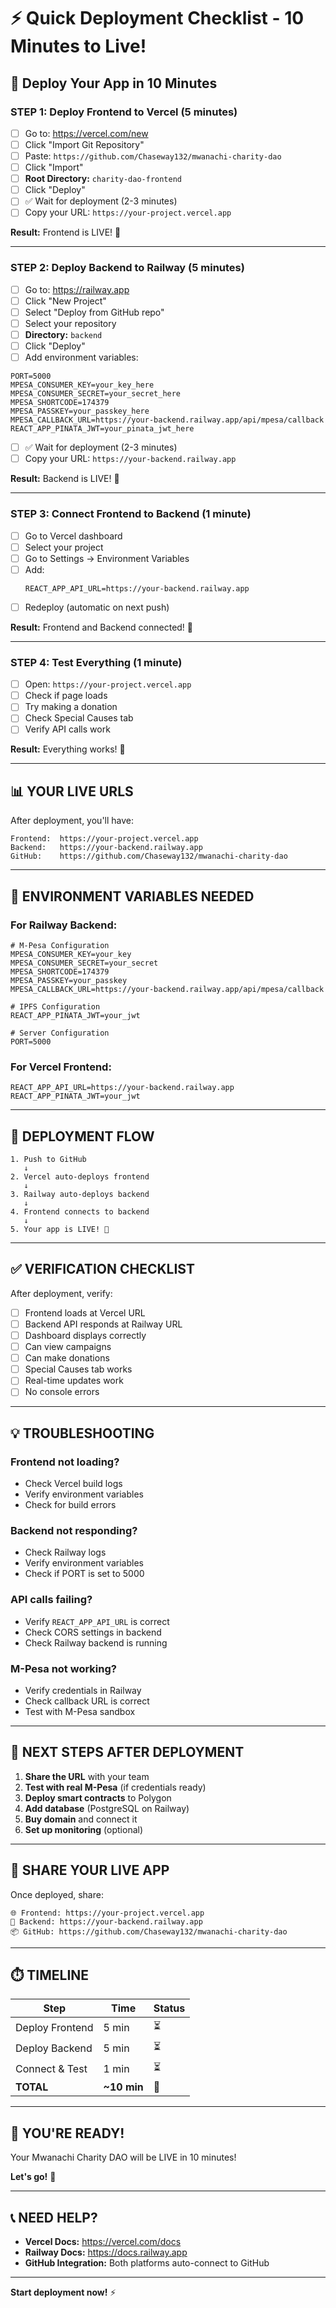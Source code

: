 # ⚡ Quick Deployment Checklist - 10 Minutes to Live!

## 🎯 Deploy Your App in 10 Minutes

### **STEP 1: Deploy Frontend to Vercel (5 minutes)**

- [ ] Go to: https://vercel.com/new
- [ ] Click "Import Git Repository"
- [ ] Paste: `https://github.com/Chaseway132/mwanachi-charity-dao`
- [ ] Click "Import"
- [ ] **Root Directory:** `charity-dao-frontend`
- [ ] Click "Deploy"
- [ ] ✅ Wait for deployment (2-3 minutes)
- [ ] Copy your URL: `https://your-project.vercel.app`

**Result:** Frontend is LIVE! 🎉

---

### **STEP 2: Deploy Backend to Railway (5 minutes)**

- [ ] Go to: https://railway.app
- [ ] Click "New Project"
- [ ] Select "Deploy from GitHub repo"
- [ ] Select your repository
- [ ] **Directory:** `backend`
- [ ] Click "Deploy"
- [ ] Add environment variables:

```
PORT=5000
MPESA_CONSUMER_KEY=your_key_here
MPESA_CONSUMER_SECRET=your_secret_here
MPESA_SHORTCODE=174379
MPESA_PASSKEY=your_passkey_here
MPESA_CALLBACK_URL=https://your-backend.railway.app/api/mpesa/callback
REACT_APP_PINATA_JWT=your_pinata_jwt_here
```

- [ ] ✅ Wait for deployment (2-3 minutes)
- [ ] Copy your URL: `https://your-backend.railway.app`

**Result:** Backend is LIVE! 🎉

---

### **STEP 3: Connect Frontend to Backend (1 minute)**

- [ ] Go to Vercel dashboard
- [ ] Select your project
- [ ] Go to Settings → Environment Variables
- [ ] Add:
  ```
  REACT_APP_API_URL=https://your-backend.railway.app
  ```
- [ ] Redeploy (automatic on next push)

**Result:** Frontend and Backend connected! 🎉

---

### **STEP 4: Test Everything (1 minute)**

- [ ] Open: `https://your-project.vercel.app`
- [ ] Check if page loads
- [ ] Try making a donation
- [ ] Check Special Causes tab
- [ ] Verify API calls work

**Result:** Everything works! 🎉

---

## 📊 **YOUR LIVE URLS**

After deployment, you'll have:

```
Frontend:  https://your-project.vercel.app
Backend:   https://your-backend.railway.app
GitHub:    https://github.com/Chaseway132/mwanachi-charity-dao
```

---

## 🔐 **ENVIRONMENT VARIABLES NEEDED**

### **For Railway Backend:**

```
# M-Pesa Configuration
MPESA_CONSUMER_KEY=your_key
MPESA_CONSUMER_SECRET=your_secret
MPESA_SHORTCODE=174379
MPESA_PASSKEY=your_passkey
MPESA_CALLBACK_URL=https://your-backend.railway.app/api/mpesa/callback

# IPFS Configuration
REACT_APP_PINATA_JWT=your_jwt

# Server Configuration
PORT=5000
```

### **For Vercel Frontend:**

```
REACT_APP_API_URL=https://your-backend.railway.app
REACT_APP_PINATA_JWT=your_jwt
```

---

## 🚀 **DEPLOYMENT FLOW**

```
1. Push to GitHub
   ↓
2. Vercel auto-deploys frontend
   ↓
3. Railway auto-deploys backend
   ↓
4. Frontend connects to backend
   ↓
5. Your app is LIVE! 🎉
```

---

## ✅ **VERIFICATION CHECKLIST**

After deployment, verify:

- [ ] Frontend loads at Vercel URL
- [ ] Backend API responds at Railway URL
- [ ] Dashboard displays correctly
- [ ] Can view campaigns
- [ ] Can make donations
- [ ] Special Causes tab works
- [ ] Real-time updates work
- [ ] No console errors

---

## 💡 **TROUBLESHOOTING**

### **Frontend not loading?**
- Check Vercel build logs
- Verify environment variables
- Check for build errors

### **Backend not responding?**
- Check Railway logs
- Verify environment variables
- Check if PORT is set to 5000

### **API calls failing?**
- Verify `REACT_APP_API_URL` is correct
- Check CORS settings in backend
- Check Railway backend is running

### **M-Pesa not working?**
- Verify credentials in Railway
- Check callback URL is correct
- Test with M-Pesa sandbox

---

## 🎯 **NEXT STEPS AFTER DEPLOYMENT**

1. **Share the URL** with your team
2. **Test with real M-Pesa** (if credentials ready)
3. **Deploy smart contracts** to Polygon
4. **Add database** (PostgreSQL on Railway)
5. **Buy domain** and connect it
6. **Set up monitoring** (optional)

---

## 📱 **SHARE YOUR LIVE APP**

Once deployed, share:

```
🌐 Frontend: https://your-project.vercel.app
🔗 Backend: https://your-backend.railway.app
📦 GitHub: https://github.com/Chaseway132/mwanachi-charity-dao
```

---

## ⏱️ **TIMELINE**

| Step | Time | Status |
|------|------|--------|
| Deploy Frontend | 5 min | ⏳ |
| Deploy Backend | 5 min | ⏳ |
| Connect & Test | 1 min | ⏳ |
| **TOTAL** | **~10 min** | 🎉 |

---

## 🎉 **YOU'RE READY!**

Your Mwanachi Charity DAO will be LIVE in 10 minutes!

**Let's go!** 🚀

---

## 📞 **NEED HELP?**

- **Vercel Docs:** https://vercel.com/docs
- **Railway Docs:** https://docs.railway.app
- **GitHub Integration:** Both platforms auto-connect to GitHub

---

**Start deployment now!** ⚡

